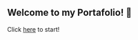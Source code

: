 ## Welcome to my Portafolio! 👋
Click [here](https://github.com/FiorellaChilcon/Portafolio) to start!

